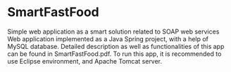 # SmartFastFood
Simple web application as a smart solution related to SOAP web services
 Web application implemented as a Java Spring project, with a help of MySQL database. 
 Detailed description as well as functionalities of this app can be found in SmartFastFood.pdf. 
 To run this app, it is recommended to use Eclipse environment, and Apache Tomcat server.
